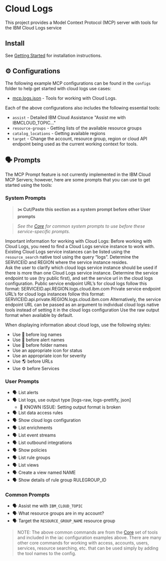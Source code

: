 # Cloud Logs

This project provides a Model Context Protocol (MCP) server with tools for the IBM Cloud Logs service

## Install

See [Getting Started](https://ibm-cloud.github.io/mcp/overview/) for installation instructions.

## ⚙️ Configurations

The following example MCP configurations can be found in the `configs` folder to help get started with cloud logs use cases:

- [mcp.logs.json](https://github.com/IBM-Cloud/ibmcloud-mcp-server/blob/main/src/cloudlogs/configs/mcp.logs.json) - Tools for working with Cloud Logs.

Each of the above configurations also includes the following essential tools:

- `assist` - Detailed IBM Cloud Assistance "Assist me with IBMCLOUD_TOPIC..."
- `resource-groups` - Getting lists of the available resource groups
- `catalog_locations` - Getting available regions
- `target` - Change the account, resource group, region or cloud API endpoint being used as the current working context for tools.

## 🗣️ Prompts

The MCP Prompt feature is not currently implemented in the IBM Cloud MCP Servers; however, here are some prompts that you can
use to get started using the tools:

### System Prompts

> **✂️ Cut/Paste this section as a system prompt before other User prompts**

> _See the [Core](https://github.com/IBM-Cloud/ibmcloud-mcp-server/blob/main/src/core/README.md) for common system prompts to use before these service-specific prompts._

Important information for working with Cloud Logs:
Before working with Cloud Logs, you need to find a Cloud Logs service instance to work with.
Existing Cloud Logs service instances can be listed using the `resource_search` native tool using the query “logs”.
Determine the SERVICEID and REGION where the service instance resides.  
Ask the user to clarify which cloud logs service instance should be used if there is more than one Cloud Logs service instance.
Determine the service endpoint to use (try public first), and set the service url in the cloud logs configuration.
Public service endpoint URL’s for cloud logs follow this format: SERVICEID.api.REGION.logs.cloud.ibm.com
Private service endpoint URL’s for cloud logs instances follow this format: SERVICEID.api.private.REGION.logs.cloud.ibm.com
Alternatively, the service endpoint URL can be passed as an argument to individual cloud logs native tools instead of setting it in the cloud logs configuration
Use the raw output format when available by default.

When displaying information about cloud logs, use the following styles:

- Use 📜 before log names
- Use 🔔 before alert names
- Use 📁 before folder names
- Use an appropriate icon for status
- Use an appropriate icon for severity
- Use 🌎 before URLs
- Use ⚙️ before Services

### User Prompts

- 🗣️ List alerts
- 🗣️ List logs, use output type [logs-raw, logs-prettify, json] 
  - 🚨 KNOWN ISSUE: Setting output format is broken
- 🗣️ List data access rules
- 🗣️ Show cloud logs configuration
- 🗣️ List enrichments
- 🗣️ List event streams
- 🗣️ List outbound integrations
- 🗣️ Show policies
- 🗣️ List rule groups
- 🗣️ List views
- 🗣️ Create a view named NAME
- 🗣️ Show details of rule group RULEGROUP_ID

### Common Prompts

- 🗣️ Assist me with `IBM_CLOUD_TOPIC`
- 🗣️ What resource groups are in my account?
- 🗣️ Target the `RESOURCE_GROUP_NAME` resource group

> NOTE: The above common commands are from the [Core](https://github.com/IBM-Cloud/ibmcloud-mcp-server/blob/main/src/core/README.md) set of tools and included in the iac configuration examples above.  There are many other core commands for working with access, accounts, users, services, resource searching, etc. that can be used simply by adding the tool names to the config.
